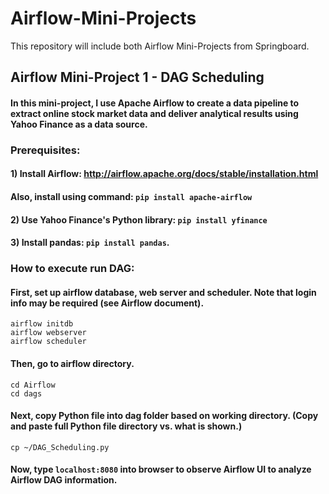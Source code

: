 # Airflow-Mini-Projects

This repository will include both Airflow Mini-Projects from Springboard.

## Airflow Mini-Project 1 - DAG Scheduling
#### In this mini-project, I use Apache Airflow to create a data pipeline to extract online stock market data and deliver analytical results using Yahoo Finance as a data source.

### Prerequisites:
#### 1) Install Airflow: http://airflow.apache.org/docs/stable/installation.html 
#### Also, install using command: ```pip install apache-airflow```
#### 2) Use Yahoo Finance's Python library: ```pip install yfinance```
#### 3) Install pandas: ```pip install pandas```.

### How to execute run DAG:
#### First, set up airflow database, web server and scheduler. Note that login info may be required (see Airflow document).
```
airflow initdb
airflow webserver
airflow scheduler
```
#### Then, go to airflow directory. 

```
cd Airflow
cd dags
```

#### Next, copy Python file into dag folder based on working directory. (Copy and paste full Python file directory vs. what is shown.)

```
cp ~/DAG_Scheduling.py
```

#### Now, type ```localhost:8080``` into browser to observe Airflow UI to analyze Airflow DAG information.

